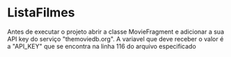 # ListaFilmes


Antes de executar o projeto abrir a classe MovieFragment e adicionar a sua API key do serviço "themoviedb.org". A variavel que deve receber o valor é a "API_KEY" que se encontra na linha 116 do arquivo especificado
